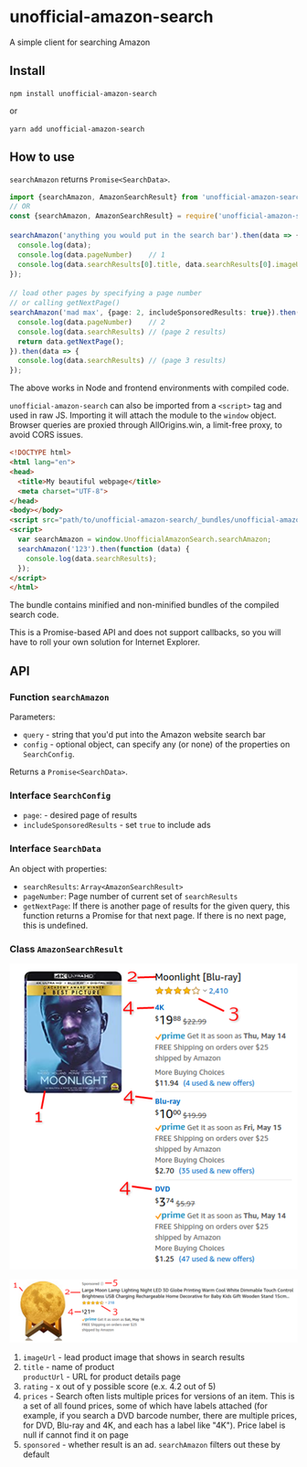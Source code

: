 # unofficial-amazon-search
A simple client for searching Amazon

## Install

`npm install unofficial-amazon-search`

or

`yarn add unofficial-amazon-search`

## How to use

`searchAmazon` returns `Promise<SearchData>`.

```typescript
import {searchAmazon, AmazonSearchResult} from 'unofficial-amazon-search';
// OR
const {searchAmazon, AmazonSearchResult} = require('unofficial-amazon-search');

searchAmazon('anything you would put in the search bar').then(data => {
  console.log(data);
  console.log(data.pageNumber)    // 1
  console.log(data.searchResults[0].title, data.searchResults[0].imageUrl);
});

// load other pages by specifying a page number
// or calling getNextPage()
searchAmazon('mad max', {page: 2, includeSponsoredResults: true}).then(data => {
  console.log(data.pageNumber)    // 2
  console.log(data.searchResults) // (page 2 results)
  return data.getNextPage();
}).then(data => {
  console.log(data.searchResults) // (page 3 results)
});
```

The above works in Node and frontend environments with compiled code.

`unofficial-amazon-search` can also be imported from a `<script>` tag and used in raw JS. Importing it will attach the
module to the `window` object. Browser queries are proxied through AllOrigins.win, a limit-free proxy, to avoid CORS issues.

```html
<!DOCTYPE html>
<html lang="en">
<head>
  <title>My beautiful webpage</title>
  <meta charset="UTF-8">
</head>
<body></body>
<script src="path/to/unofficial-amazon-search/_bundles/unofficial-amazon-search.min.js" rel="script"></script>
<script>
  var searchAmazon = window.UnofficialAmazonSearch.searchAmazon;
  searchAmazon('123').then(function (data) {
    console.log(data.searchResults);
  });
</script>
</html>
```

The bundle contains minified and non-minified bundles of the compiled search code.

This is a Promise-based API and does not support callbacks, so you will have to roll your own solution for Internet Explorer.

## API

### Function `searchAmazon`

Parameters:

- `query` - string that you'd put into the Amazon website search bar
- `config` - optional object, can specify any (or none) of the properties on `SearchConfig`.

Returns a `Promise<SearchData>`.

### Interface `SearchConfig`

- `page`: - desired page of results
- `includeSponsoredResults` - set `true` to include ads

### Interface `SearchData`

An object with properties:

- `searchResults`: `Array<AmazonSearchResult>`
- `pageNumber`: Page number of current set of `searchResults`
- `getNextPage`: If there is another page of results for the given query, this function returns a Promise for that next page. If there is no next page, this is undefined.

### Class `AmazonSearchResult`

![A diagram of an Amazon search result annotated by property (includes price labels)](./assets/example-1.png)

![A diagram of an Amazon search ad annotated by property (no price labels)](./assets/example-2.png)

1. `imageUrl` - lead product image that shows in search results
2. `title` - name of product  
`productUrl` - URL for product details page
3. `rating` - x out of y possible score (e.x. 4.2 out of 5)
4. `prices` - Search often lists multiple prices for versions of an item. This is a set of all found prices, some of 
which have labels attached (for example, if you search a DVD barcode number, there are multiple prices, for DVD, Blu-ray
and 4K, and each has a label like "4K"). Price label is null if cannot find it on page
5. `sponsored` - whether result is an ad. `searchAmazon` filters out these by default
